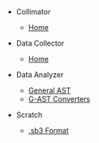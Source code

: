 - Collimator

  - [Home](/)

- Data Collector

  - [Home](/)

- Data Analyzer

  - [General AST](data-analyzer/ast.md)
  - [G-AST Converters](data-analyzer/converters.md)

- Scratch

  - [.sb3 Format](scratch/sb3.md)